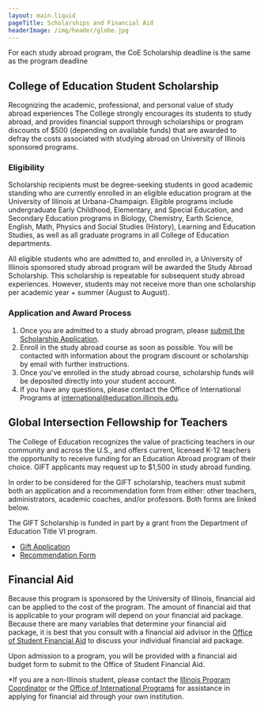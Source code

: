 ```yaml
---
layout: main.liquid
pageTitle: Scholarships and Financial Aid
headerImage: /img/header/globe.jpg
---
```


For each study abroad program, the CoE Scholarship deadline is the same as the program deadline

## College of Education Student Scholarship

Recognizing the academic, professional, and personal value of study abroad experiences
The College strongly encourages its students to study abroad, and provides financial support through scholarships or program discounts of $500 (depending on available funds) that are awarded to defray the costs associated with studying abroad on University of Illinois sponsored programs.

### Eligibility
Scholarship recipients must be degree-seeking students in good academic standing who are currently enrolled in an eligible education program at the University of Illinois at Urbana-Champaign. Eligible programs include undergraduate Early Childhood, Elementary, and Special Education, and Secondary Education programs in Biology, Chemistry, Earth Science, English, Math, Physics and Social Studies (History), Learning and Education Studies, as well as all graduate programs in all College of Education departments.

All eligible students who are admitted to, and enrolled in, a University of Illinois sponsored study abroad program will be awarded the Study Abroad Scholarship. This scholarship is repeatable for subsequent study abroad experiences. However, students may not receive more than one scholarship per academic year + summer (August to August).

### Application and Award Process
1. Once you are admitted to a study abroad program, please [submit the Scholarship Application](https://illinois.edu/fb/sec/7154012).
2. Enroll in the study abroad course as soon as possible. You will be contacted with information about the program discount or scholarship by email with further instructions.
3. Once you’ve enrolled in the study abroad course, scholarship funds will be deposited directly into your student account.
4. If you have any questions, please contact the Office of International Programs at international@education.illinois.edu.

## Global Intersection Fellowship for Teachers

The College of Education recognizes the value of practicing teachers in our community and across the U.S., and offers current, licensed K-12 teachers the opportunity to receive funding for an Education Abroad program of their choice. GIFT applicants may request up to $1,500 in study abroad funding. 

In order to be considered for the GIFT scholarship, teachers must submit both an application and a recommendation form from either: other teachers, administrators, academic coaches, and/or professors. Both forms are linked below. 

The GIFT Scholarship is funded in part by a grant from the Department of Education Title VI program.
* [Gift Application](https://form.jotformeu.com/82713110306342)
* [Recommendation Form](https://form.jotformeu.com/82594741106357)

## Financial Aid
Because this program is sponsored by the University of Illinois, financial aid can be applied to the cost of the program. The amount of financial aid that is applicable to your program will depend on your financial aid package. Because there are many variables that determine your financial aid package, it is best that you consult with a financial aid advisor in the [Office of Student Financial Aid](https://www.osfa.illinois.edu/) to discuss your individual financial aid package. 

Upon admission to a program, you will be provided with a financial aid budget form to submit to the Office of Student Financial Aid.

*If you are a non-Illinois student, please contact the [Illinois Program Coordinator](mailto:jminni3@illinois.edu) or the [Office of International Programs](mailto:international@education.illinois.edu) for assistance in applying for financial aid through your own institution.
